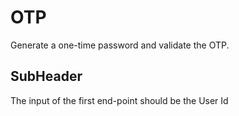 # OTP

Generate a one-time password and validate the OTP.

## SubHeader

The input of the first end-point should be the User Id
